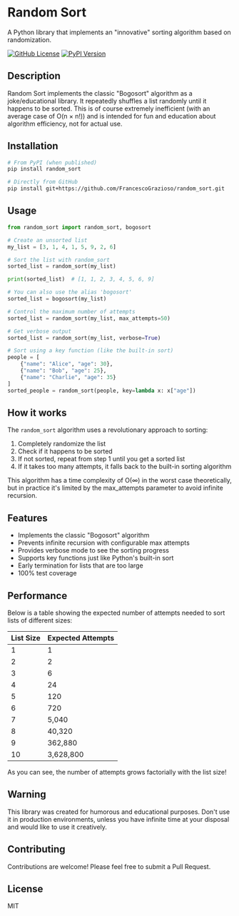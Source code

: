 # Random Sort

A Python library that implements an "innovative" sorting algorithm based on randomization.

[![GitHub License](https://img.shields.io/github/license/FrancescoGrazioso/random_sort)](https://github.com/FrancescoGrazioso/random_sort/blob/main/LICENSE)
[![PyPI Version](https://img.shields.io/badge/pypi-v0.1.1-blue)](https://github.com/FrancescoGrazioso/random_sort/releases)

## Description

Random Sort implements the classic "Bogosort" algorithm as a joke/educational library. It repeatedly shuffles a list randomly until it happens to be sorted. This is of course extremely inefficient (with an average case of O(n × n!)) and is intended for fun and education about algorithm efficiency, not for actual use.

## Installation

```bash
# From PyPI (when published)
pip install random_sort

# Directly from GitHub
pip install git+https://github.com/FrancescoGrazioso/random_sort.git
```

## Usage

```python
from random_sort import random_sort, bogosort

# Create an unsorted list
my_list = [3, 1, 4, 1, 5, 9, 2, 6]

# Sort the list with random_sort
sorted_list = random_sort(my_list)

print(sorted_list)  # [1, 1, 2, 3, 4, 5, 6, 9]

# You can also use the alias 'bogosort'
sorted_list = bogosort(my_list)

# Control the maximum number of attempts
sorted_list = random_sort(my_list, max_attempts=50)

# Get verbose output
sorted_list = random_sort(my_list, verbose=True)

# Sort using a key function (like the built-in sort)
people = [
    {"name": "Alice", "age": 30},
    {"name": "Bob", "age": 25},
    {"name": "Charlie", "age": 35}
]
sorted_people = random_sort(people, key=lambda x: x["age"])
```

## How it works

The `random_sort` algorithm uses a revolutionary approach to sorting:

1. Completely randomize the list
2. Check if it happens to be sorted
3. If not sorted, repeat from step 1 until you get a sorted list
4. If it takes too many attempts, it falls back to the built-in sorting algorithm

This algorithm has a time complexity of O(∞) in the worst case theoretically, but in practice it's limited by the max_attempts parameter to avoid infinite recursion.

## Features

- Implements the classic "Bogosort" algorithm
- Prevents infinite recursion with configurable max attempts
- Provides verbose mode to see the sorting progress
- Supports key functions just like Python's built-in sort
- Early termination for lists that are too large
- 100% test coverage

## Performance

Below is a table showing the expected number of attempts needed to sort lists of different sizes:

| List Size | Expected Attempts |
|-----------|------------------|
| 1         | 1                |
| 2         | 2                |
| 3         | 6                |
| 4         | 24               |
| 5         | 120              |
| 6         | 720              |
| 7         | 5,040            |
| 8         | 40,320           |
| 9         | 362,880          |
| 10        | 3,628,800        |

As you can see, the number of attempts grows factorially with the list size!

## Warning

This library was created for humorous and educational purposes. Don't use it in production environments, unless you have infinite time at your disposal and would like to use it creatively.

## Contributing

Contributions are welcome! Please feel free to submit a Pull Request.

## License

MIT 